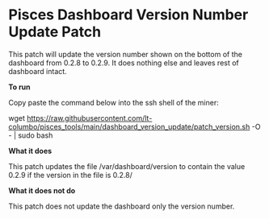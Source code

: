 # Pisces Dashboard Version Number Update Patch
This patch will update the version number shown on the bottom of the dashboard from 0.2.8 to 0.2.9. It does nothing else and leaves rest of dashboard intact.

**To run**

Copy paste the command below into the ssh shell of the miner:

wget https://raw.githubusercontent.com/lt-columbo/pisces_tools/main/dashboard_version_update/patch_version.sh -O - | sudo bash

**What it does**

This patch updates the file /var/dashboard/version to contain the value 0.2.9 if the version in the file is 0.2.8/

**What it does not do**

This patch does not update the dashboard only the version number.
